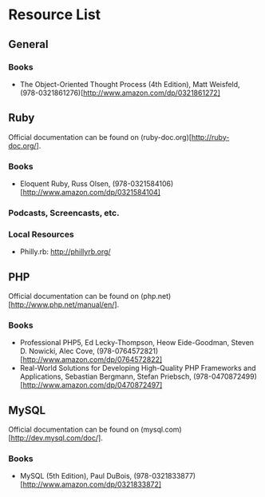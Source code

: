 # Resource List

## General

### Books

- The Object-Oriented Thought Process (4th Edition), Matt Weisfeld, (978-0321861276)[http://www.amazon.com/dp/0321861272]

## Ruby

Official documentation can be found on (ruby-doc.org)[http://ruby-doc.org/].

### Books

  - Eloquent Ruby, Russ Olsen, (978-0321584106)[http://www.amazon.com/dp/0321584104]

### Podcasts, Screencasts, etc.


### Local Resources 

  - Philly.rb: http://phillyrb.org/

## PHP

Official documentation can be found on (php.net)[http://www.php.net/manual/en/].

### Books

- Professional PHP5, Ed Lecky-Thompson, Heow Eide-Goodman, Steven D. Nowicki, Alec Cove, (978-0764572821)[http://www.amazon.com/dp/0764572822]
- Real-World Solutions for Developing High-Quality PHP Frameworks and Applications, Sebastian Bergmann, Stefan Priebsch, (978-0470872499)[http://www.amazon.com/dp/0470872497]

## MySQL

Official documentation can be found on (mysql.com)[http://dev.mysql.com/doc/].

### Books

- MySQL (5th Edition), Paul DuBois, (978-0321833877)[http://www.amazon.com/dp/0321833872]
